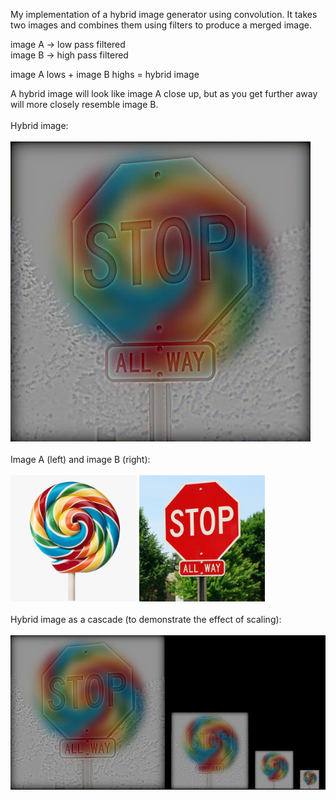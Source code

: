 My implementation of a hybrid image generator using convolution. It takes two images and combines them using filters to produce a merged image.

image A → low pass filtered
<br>
image B → high pass filtered

image A lows + image B highs = hybrid image

A hybrid image will look like image A close up, but as you get further away will more closely resemble image B.
<br>
<br>
Hybrid image:
<br>
<br>
<img src="/images/outputs/hybrid.jpg"/>
<br>
<br>
Image A (left) and image B (right):
<br>
<br>
<img width="40%" src="/images/lollipop cropped.png"/>
<img width="40%" src="/images/stop.png"/>
<br>
<br>
Hybrid image as a cascade (to demonstrate the effect of scaling):
<br>
<br>
<img src="/images/outputs/cascade.jpg"/>